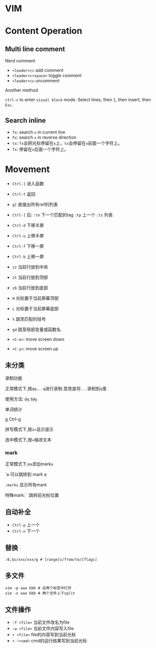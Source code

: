 # VIM

# Content Operation

## Multi line comment

Nerd comment

* `<leader>cc` add comment
* `<leader>c<space>` toggle comment
* `<leader>cu` uncomment

Another method

`ctrl-v` to enter `visual block` mode.
Select lines, then `I`, then insert, then `Esc`.

## Search inline

* `fx`: search `x` in current line
* `Fx`: search `x` in reverse direction
* `tx`: `fx`会把光标停留在`x`上，`tx`会停留在`x`前面一个字符上。
* `Tx`: 停留在`x`后面一个字符上。

# Movement

* `Ctrl-]` 进入函数
* `Ctrl-t` 返回
* `g[` 直接出所有ref的列表
* `Ctrl-]` 后: `:tn` 下一个匹配的tag `:tp` 上一个 `:ts` 列表

* `Ctrl-d` 下移半屏
* `Ctrl-u` 上移半屏
* `Ctrl-f` 下移一屏
* `Ctrl-b` 上移一屏

* `zz` 当前行放到中央
* `zt` 当前行放到顶部
* `zb` 当前行放到底部

* `H` 光标置于当前屏幕顶部
* `L` 光标置于当前屏幕底部

* `%` 跳至匹配的括号
* `gd` 跳至局部变量或函数名

* `<C-e>`: move screen down
* `<C-y>`: move screen up


## 未分类

录制功能

正常模式下,按`qq...q`进行录制.意思是将`...`录制到`q`里.

使用方法:
`@q` `5@q`

单词统计

g Ctrl-g

拼写模式下,按`z=`显示提示

选中模式下,按`=`缩进文本

### mark

正常模式下,`ma`添加mark`a`

`a 可以跳转到 mark a

`:marks` 显示所有mark

特殊mark: ` 跳转前光标位置

## 自动补全

* `Ctrl-p` 上一个
* `Ctrl-n` 下一个

## 替换

```
:0,$s/xxx/xxx/g # [range]s/from/to/[flags]
```

## 多文件

```
vim -p aaa bbb # 在两个标签中打开
vim -o aaa bbb # 两个文件上下split
```

## 文件操作

* `:f <file>` 当前文件改名为file
* `:w <file>` 当前文件内容写入file
* `r <file>` file的内容写到当前光标
* `r !<cmd>` cmd的运行结果写到当前光标
